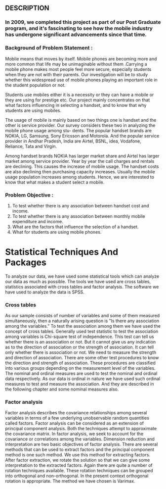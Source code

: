 ## DESCRIPTION
### In 2009, we completed this project as part of our Post Graduate program, and it's fascinating to see how the mobile industry has undergone significant advancements since that time.

### Background of Problem Statement :

Mobile means that moves by itself. Mobile phones are becoming more and more common
that life may be unimaginable without them .Carrying a mobile phone makes most people
feel more secure, especially students when they are not with their parents. Our investigation
will be to study whether this widespread use of mobile phones playing an important role in
the student population or not.

Students use mobiles either it is a necessity or they can have a mobile or they are using for
prestige etc. Our project mainly concentrates on that what factors influencing in selecting
a handset, and to know that why students are using mobiles.

The usage of mobile is mainly based on two things one is handset and the other is service
provider. Our survey considers these two in analyzing the mobile phone usage among stu-
dents. The popular handset brands are NOKIA, LG, Samsung, Sony Ericsson and Motorola.
And the popular service provider in Andhar Pradesh, India are Airtel, BSNL, idea, Vodafone, Reliance, Tata
and Virgin.

Among handset brands NOKIA has larger market share and Airtel has larger market among
service provider. Year by year the call charges and rentals are declining. This causes the
increase of mobile usage. The handset costs are also declining then purchasing capacity
increases. Usually the mobile usage population increases among students. Hence, we are
interested to know that what makes a student select a mobile.

### Problem Objective :

 1. To test whether there is any association between handset cost and income.
 2. To test whether there is any association between monthly mobile expenditure and income.
 3. What are the factors that influence the selection of a handset.
 4. What for students are using mobile phones.

# Statistical Techniques And Packages

To analyze our data, we have used some statistical tools which can analyze our data as much
as possible. The tools we have used are cross tables, statistics associated with cross tables
and factor analysis. The software we have used to analyze the data is SPSS.

### Cross tables
As our sample consists of number of variables and some of them measured simultaneously,
then a naturally arising question is ”Is there any association among the variables.” To test
the association among them we have used the concept of cross tables. Generally used test
statistic to test the association among variables is Chi-square test of independence. This
test can tell us whether there is an association or not. But it cannot give us any indication
as to the direction of association or the strength of association. It can tell only whether
there is association or not. We need to measure the strength and direction of association.
There are some other test procedures to know the direction and strength of association.
These procedures are classified into various groups depending on the measurement level of
the variables. The nominal and ordinal measures are used to test the nominal and ordinal
data respectively. As our data is ordinal in nature we have used such ordinal measures to
test and measure the association. And they are described in the following chapter and some
nominal measures also.

### Factor analysis

Factor analysis describes the covariance relationships among several variables in terms of
a few underlying unobservable random quantities called factors. Factor analysis can be
considered as an extension of principal component analysis. Both the techniques attempt to
approximate the covariance matrix. In factor analysis, we seek to account for the covariance
or correlations among the variables. Dimension reduction and interpretation are two basic
objectives of factor analysis. There are several methods that can be used to extract factors
and the principal component method is one such method. We use this method for extracting
factors. After factor extraction, we rotate the solution so that we can give some interpretation
to the extracted factors. Again there are quite a number of rotation techniques available.
These rotation techniques can be grouped into orthogonal and non-orthogonal. In the present
context orthogonal rotation is appropriate. The method we have chosen is Varimax.
